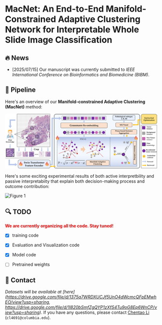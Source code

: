 # MacNet: An End-to-End Manifold-Constrained Adaptive Clustering Network for Interpretable Whole Slide Image Classification 

## :fire: News

- [2025/07/15] Our manuscript was currently submitted to _IEEE International Conference on Bioinformatics and Biomedicine (BIBM)_.



## :rocket: Pipeline

Here's an overview of our **Manifold-constrained Adaptive Clustering (MacNet)** method:

![Figure 1](./images/MacNet_main.png)

Here's some exciting experimental results of both active interpretbility and passive interpretabiity that explain both decision-making process and outcome contribution:

![Figure 1](./images/vis_whole.png)

## :mag: TODO
<font color="red">**We are currently organizing all the code. Stay tuned!**</font>
- [x] training code
- [x] Evaluation and Visualization code
- [x] Model code
- [ ] Pretrained weights



## :postbox: Contact
 _Datasets will be available at [here](https://drive.google.com/file/d/1375q7WRDXUCJf5UnO4dWcmcQFpEMwhEO/view?usp=sharing, https://drive.google.com/file/d/1l820bSmfZgQYP1zXfS4Tu9oG8Ep6WnCP/view?usp=sharing)_.
If you have any questions, please contact [Chentao Li](https://prince-lee-pathai.github.io/) (`cl4691@columbia.edu`).
